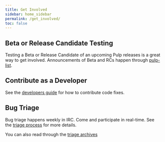```yaml
---
title: Get Involved
sidebar: home_sidebar
permalink: /get_involved/
toc: false
---
```


## Beta or Release Candidate Testing

Testing a Beta or Release Candidate of an upcoming Pulp releases is a great way to get involved.
Announcements of Beta and RCs happen through [pulp-list](https://www.redhat.com/archives/pulp-list/).

## Contribute as a Developer

See the [developers guide](http://docs.pulpproject.org/dev-guide/contributing/index.html) for how
to contribute code fixes.

## Bug Triage

Bug triage happens weekly in IRC. Come and participate in real-time. See the
[triage process](http://docs.pulpproject.org/dev-guide/contributing/bugs.html#triage-process) for
more details.

You can also read through the [triage archives](https://pulpadmin.fedorapeople.org/triage/2016/?C=N;O=D)
